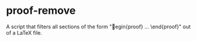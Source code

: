 # proof-remove
A script that filters all sections of the form "egin{proof} ... \end{proof}" out of a LaTeX file.
